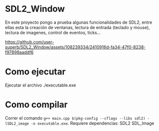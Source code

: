 # SDL2_Window
En este proyecto pongo a prueba algunas funcionalidades de SDL2, entre ellas esta la creación de ventanas, lectura de entrada (teclado y mouse), lectura de imagenes, control de eventos, ticks...

https://github.com/user-superb/SDL2_Window/assets/108239334/2410916d-fa34-47f0-8238-f97898aaddf6

# Como ejecutar
  Ejecutar el archivo ./executable.exe
# Como compilar
  Correr el comando
  ``g++ main.cpp $(pkg-config --cflags --libs sdl2) -lSDL2_image -o executable.exe``.
  Requiere dependencias:
    SDL2
    SDL_Image

